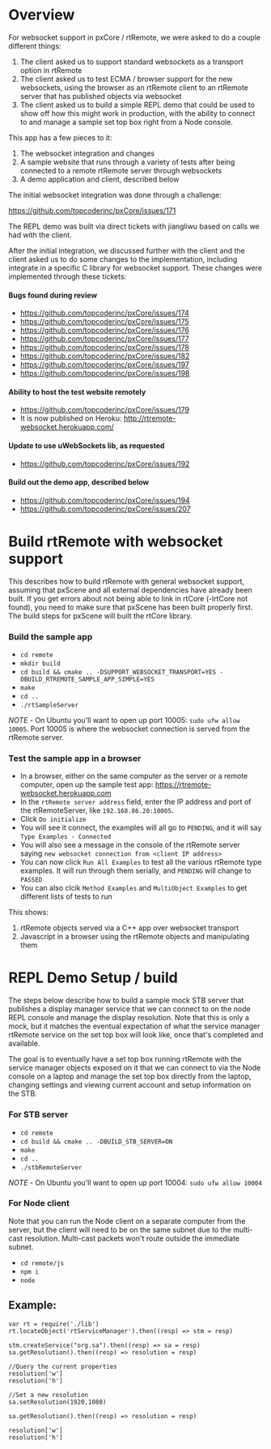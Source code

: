 # Overview

For websocket support in pxCore / rtRemote, we were asked to do a couple different things:

1.  The client asked us to support standard websockets as a transport option in rtRemote
2.  The client asked us to test ECMA / browser support for the new websockets, using the browser as an rtRemote client to an rtRemote server that has published objects via websocket
3.  The client asked us to build a simple REPL demo that could be used to show off how this might work in production, with the ability to connect to and manage a sample set top box right from a Node console.  

This app has a few pieces to it:

1.  The websocket integration and changes
2.  A sample website that runs through a variety of tests after being connected to a remote rtRemote server through websockets
3.  A demo application and client, described below

The initial websocket integration was done through a challenge:

https://github.com/topcoderinc/pxCore/issues/171 

The REPL demo was built via direct tickets with jiangliwu based on calls we had with the client.

After the initial integration, we discussed further with the client and the client asked us to do some changes to the implementation, including integrate in a specific C library for websocket support.  These changes were implemented through these tickets:

#### Bugs found during review

* https://github.com/topcoderinc/pxCore/issues/174
* https://github.com/topcoderinc/pxCore/issues/175
* https://github.com/topcoderinc/pxCore/issues/176
* https://github.com/topcoderinc/pxCore/issues/177
* https://github.com/topcoderinc/pxCore/issues/178
* https://github.com/topcoderinc/pxCore/issues/182
* https://github.com/topcoderinc/pxCore/issues/197
* https://github.com/topcoderinc/pxCore/issues/198

#### Ability to host the test website remotely

* https://github.com/topcoderinc/pxCore/issues/179
* It is now published on Heroku:  http://rtremote-websocket.herokuapp.com/

#### Update to use uWebSockets lib, as requested

* https://github.com/topcoderinc/pxCore/issues/192

#### Build out the demo app, described below

* https://github.com/topcoderinc/pxCore/issues/194
* https://github.com/topcoderinc/pxCore/issues/207

# Build rtRemote with websocket support

This describes how to build rtRemote with general websocket support, assuming that pxScene and all external dependencies have already been built.  If you get errors about not being able to link in rtCore (-lrtCore not found), you need to make sure that pxScene has been built properly first.  The build steps for pxScene will built the rtCore library.

### Build the sample app
* `cd remote` 
* `mkdir build`
 * `cd build && cmake .. -DSUPPORT_WEBSOCKET_TRANSPORT=YES -DBUILD_RTREMOTE_SAMPLE_APP_SIMPLE=YES` 
 * `make`
 * `cd ..`
* `./rtSampleServer` 

*NOTE* - On Ubuntu you'll want to open up port 10005:  `sudo ufw allow 10005`.  Port 10005 is where the websocket connection is served from the rtRemote server.

### Test the sample app in a browser

* In a browser, either on the same computer as the server or a remote computer, open up the sample test app:  https://rtremote-websocket.herokuapp.com
* In the `rtRemote server address` field, enter the IP address and port of the rtRemoteServer, like `192.168.86.20:10005`.
* Click `Do initialize`
 * You will see it connect, the examples will all go to `PENDING`, and it will say `Type Examples - Connected`
 * You will also see a message in the console of the rtRemote server saying `new websocket connection from <client IP address>`
* You can now click `Run All Examples` to test all the various rtRemote type examples.  It will run through them serially, and `PENDING` will change to `PASSED`
* You can also clcik `Method Examples` and `MultiObject Examples` to get different lists of tests to run

This shows:

1.  rtRemote objects served via a C++ app over websocket transport
2.  Javascript in a browser using the rtRemote objects and manipulating them

# REPL Demo Setup / build

The steps below describe how to build a sample mock STB server that publishes a display manager service that we can connect to on the node REPL console and manage the display resolution.  Note that this is only a mock, but it matches the eventual expectation of what the service manager rtRemote service on the set top box will look like, once that's completed and available.

The goal is to eventually have a set top box running rtRemote with the service manager objects exposed on it that we can connect to via the Node console on a laptop and manage the set top box directly from the laptop, changing settings and viewing current account and setup information on the STB.

### For STB server
* `cd remote` 
 * `cd build && cmake .. -DBUILD_STB_SERVER=ON ` 
 * `make`
 * `cd ..`
* `./stbRemoteServer` 

*NOTE* - On Ubuntu you'll want to open up port 10004:  `sudo ufw allow 10004`

### For Node client

Note that you can run the Node client on a separate computer from the server, but the client will need to be on the same subnet due to the multi-cast resolution.  Multi-cast packets won't route outside the immediate subnet.

* `cd remote/js`
 * `npm i`
 * `node`

## Example:

```
var rt = require('./lib')
rt.locateObject('rtServiceManager').then((resp) => stm = resp)

stm.createService("org.sa").then((resp) => sa = resp)
sa.getResolution().then((resp) => resolution = resp)

//Query the current properties
resolution['w']
resolution['h']

//Set a new resolution
sa.setResolution(1920,1080)

sa.getResolution().then((resp) => resolution = resp)

resolution['w']
resolution['h']
```
